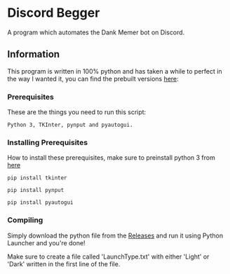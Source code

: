 # Discord Begger

A program which automates the Dank Memer bot on Discord.

## Information

This program is written in 100% python and has taken a while to perfect in the way I wanted it, you can find the prebuilt versions [here](https://github.com/ShadowStonks/Discord-Bot/tree/main/pre-compiled):

### Prerequisites

These are the things you need to run this script:

```
Python 3, TKInter, pynput and pyautogui.
```

### Installing Prerequisites

How to install these prerequisites, make sure to preinstall python 3 from [here](https://www.python.org/downloads/)

```
pip install tkinter
```

```
pip install pynput
```

```
pip install pyautogui
```
### Compiling

Simply download the python file from the [Releases](https://github.com/ShadowStonks/Discord-Bot/releases/) and run it using Python Launcher and you're done!

Make sure to create a file called 'LaunchType.txt' with either 'Light' or 'Dark' written in the first line of the file.
